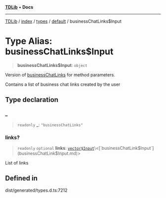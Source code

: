 [**TDLib**](../../../../../../README.md) • **Docs**

***

[TDLib](../../../../../../modules.md) / [index](../../../../../README.md) / [types](../../../README.md) / [default](../README.md) / businessChatLinks$Input

# Type Alias: businessChatLinks$Input

> **businessChatLinks$Input**: `object`

Version of [businessChatLinks](businessChatLinks.md) for method parameters.

Contains a list of business chat links created by the user

## Type declaration

### \_

> `readonly` **\_**: `"businessChatLinks"`

### links?

> `readonly` `optional` **links**: [`vector$Input`](vector$Input.md)\<[`businessChatLink$Input`](businessChatLink$Input.md)\>

List of links

## Defined in

dist/generated/types.d.ts:7212
